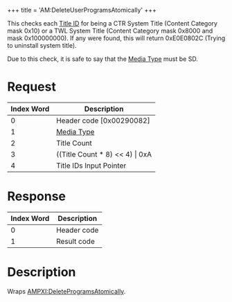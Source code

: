 +++
title = 'AM:DeleteUserProgramsAtomically'
+++

This checks each [Title ID](Titles#Title_IDs "wikilink") for being a CTR
System Title (Content Category mask 0x10) or a TWL System Title (Content
Category mask 0x8000 and mask 0x100000000). If any were found, this will
return 0xE0E0802C (Trying to uninstall system title).

Due to this check, it is safe to say that the [Media
Type](Filesystem_services#MediaType "wikilink") must be SD.

# Request

| Index Word | Description                                            |
|------------|--------------------------------------------------------|
| 0          | Header code \[0x00290082\]                             |
| 1          | [Media Type](Filesystem_services#MediaType "wikilink") |
| 2          | Title Count                                            |
| 3          | ((Title Count \* 8) \<\< 4) \| 0xA                     |
| 4          | Title IDs Input Pointer                                |

# Response

| Index Word | Description |
|------------|-------------|
| 0          | Header code |
| 1          | Result code |

# Description

Wraps
[AMPXI:DeleteProgramsAtomically](AMPXI:DeleteProgramsAtomically "wikilink").
